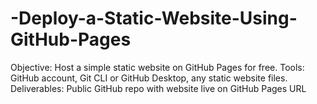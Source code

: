 # -Deploy-a-Static-Website-Using-GitHub-Pages
 Objective: Host a simple static website on GitHub Pages for free.  Tools: GitHub account, Git CLI or GitHub Desktop, any static website files.  Deliverables:  Public GitHub repo with website live on GitHub Pages URL
